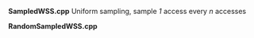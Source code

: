 **SampledWSS.cpp**  Uniform sampling, sample *1* access every *n* accesses

**RandomSampledWSS.cpp** 
